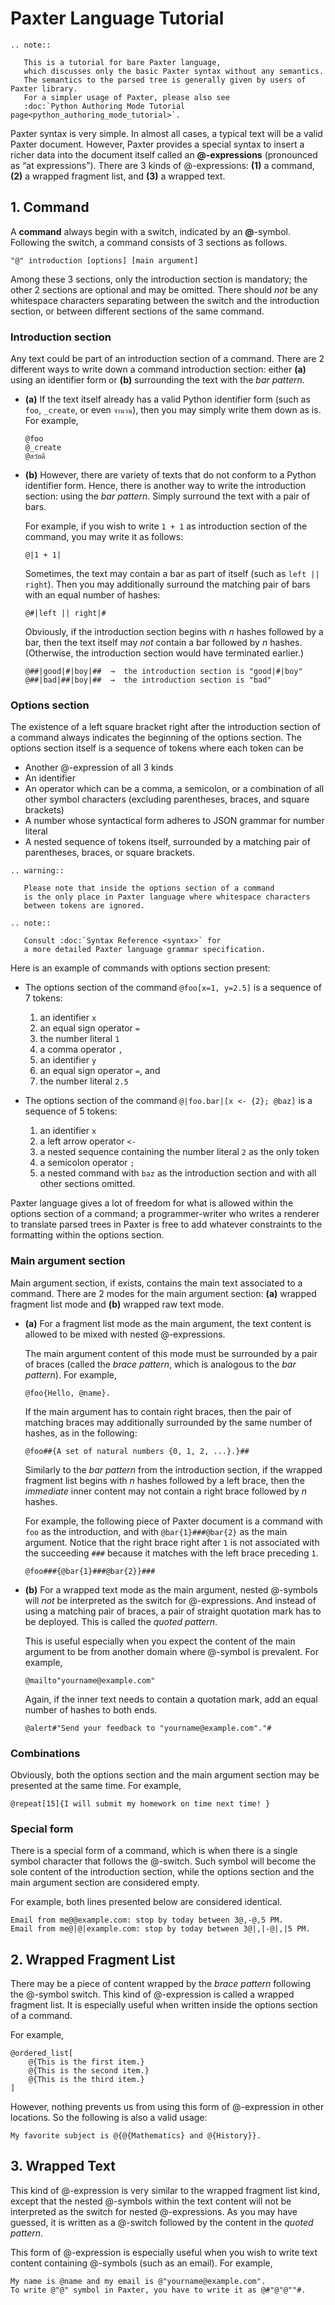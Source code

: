 # Paxter Language Tutorial

```eval_rst
.. note:: 

   This is a tutorial for bare Paxter language,
   which discusses only the basic Paxter syntax without any semantics.
   The semantics to the parsed tree is generally given by users of Paxter library.
   For a simpler usage of Paxter, please also see
   :doc:`Python Authoring Mode Tutorial page<python_authoring_mode_tutorial>`.
```

Paxter syntax is very simple. 
In almost all cases, a typical text will be a valid Paxter document.
However, Paxter provides a special syntax to insert a richer data
into the document itself called an **@-expressions** (pronounced as “at expressions”).
There are 3 kinds of @-expressions:
**(1)** a command,
**(2)** a wrapped fragment list, and
**(3)** a wrapped text.


## 1. Command

A **command** always begin with a switch, indicated by an **@**-symbol.
Following the switch, a command consists of 3 sections as follows.

```text
"@" introduction [options] [main argument]
```

Among these 3 sections, only the introduction section is mandatory;
the other 2 sections are optional and may be omitted.
There should _not_ be any whitespace characters separating between
the switch and the introduction section,
or between different sections of the same command.

### Introduction section

Any text could be part of an introduction section of a command.
There are 2 different ways to write down a command introduction section:
either **(a)** using an identifier form
or **(b)** surrounding the text with the _bar pattern_.

-   **(a)** If the text itself already has a valid Python identifier form
    (such as `foo`, `_create`, or even `จำนวน`),
    then you may simply write them down as is.
    For example,
    
    ```text
    @foo
    @_create
    @สวัสดี
    ```

-   **(b)** However, there are variety of texts that do not conform to 
    a Python identifier form.
    Hence, there is another way to write the introduction section:
    using the _bar pattern_.
    Simply surround the text with a pair of bars. 

    For example, if you wish to write `1 + 1` as introduction section of the command,
    you may write it as follows:
    
    ```text
    @|1 + 1|
    ```
    
    Sometimes, the text may contain a bar as part of itself (such as `left || right`).
    Then you may additionally surround the matching pair of bars
    with an equal number of hashes:
    
    ```text
    @#|left || right|#
    ```
    
    Obviously, if the introduction section begins with _n_ hashes followed by a bar,
    then the text itself may _not_ contain a bar followed by _n_ hashes.
    (Otherwise, the introduction section would have terminated earlier.)
    
    ```text
    @##|good|#|boy|##  →  the introduction section is "good|#|boy"
    @##|bad|##|boy|##  →  the introduction section is "bad"
    ```

### Options section

The existence of a left square bracket right after the introduction section
of a command always indicates the beginning of the options section.
The options section itself is a sequence of tokens where each token can be

-   Another @-expression of all 3 kinds
-   An identifier
-   An operator which can be a comma, a semicolon,
    or a combination of all other symbol characters
    (excluding parentheses, braces, and square brackets)
-   A number whose syntactical form adheres to JSON grammar for number literal
-   A nested sequence of tokens itself, surrounded by a matching pair of
    parentheses, braces, or square brackets.

```eval_rst
.. warning::

   Please note that inside the options section of a command
   is the only place in Paxter language where whitespace characters
   between tokens are ignored.

.. note::

   Consult :doc:`Syntax Reference <syntax>` for 
   a more detailed Paxter language grammar specification.
```

Here is an example of commands with options section present:

-   The options section of the command `@foo[x=1, y=2.5]`
    is a sequence of 7 tokens: 
    
    1.  an identifier `x`
    2.  an equal sign operator `=`
    3.  the number literal `1`
    4.  a comma operator `,`
    5.  an identifier `y`
    6.  an equal sign operator `=`, and
    7.  the number literal `2.5`

-   The options section of the command `@|foo.bar|[x <- {2}; @baz]`
    is a sequence of 5 tokens:
    
    1.  an identifier `x`
    2.  a left arrow operator `<-`
    3.  a nested sequence containing the number literal `2` as the only token
    4.  a semicolon operator `;`
    5.  a nested command with `baz` as the introduction section
        and with all other sections omitted.

Paxter language gives a lot of freedom for what is allowed
within the options section of a command;
a programmer-writer who writes a renderer to translate parsed trees in Paxter
is free to add whatever constraints to the formatting within the options section.

### Main argument section

Main argument section, if exists, contains the main text associated to a command.
There are 2 modes for the main argument section:
**(a)** wrapped fragment list mode and **(b)** wrapped raw text mode.

-   **(a)** For a fragment list mode as the main argument,
    the text content is allowed to be mixed with nested @-expressions.
    
    The main argument content of this mode must be surrounded by a pair of braces
    (called the _brace pattern_, which is analogous to the _bar pattern_).
    For example,
    
    ```text
    @foo{Hello, @name}.
    ```
    
    If the main argument has to contain right braces,
    then the pair of matching braces may additionally surrounded by
    the same number of hashes, as in the following:
    
    ```text
    @foo##{A set of natural numbers {0, 1, 2, ...}.}##
    ```
    
    Similarly to the _bar pattern_ from the introduction section,
    if the wrapped fragment list begins with _n_ hashes followed by a left brace,
    then the _immediate_ inner content may not contain
    a right brace followed by _n_ hashes. 
    
    For example, the following piece of Paxter document
    is a command with `foo` as the introduction,
    and with `@bar{1}###@bar{2}` as the main argument.
    Notice that the right brace right after `1` is not associated
    with the succeeding `###` because it matches with the left brace
    preceding `1`.
    ```text
    @foo###{@bar{1}###@bar{2}}###
    ```
    
-   **(b)** For a wrapped text mode as the main argument,
    nested @-symbols will _not_ be interpreted as the switch for @-expressions.
    And instead of using a matching pair of braces, 
    a pair of straight quotation mark has to be deployed.
    This is called the _quoted pattern_.
    
    This is useful especially when you expect the content 
    of the main argument to be from another domain where @-symbol is prevalent.
    For example, 
    ```text
    @mailto"yourname@example.com"
    ```
    
    Again, if the inner text needs to contain a quotation mark,
    add an equal number of hashes to both ends.
    
    ```text
    @alert#"Send your feedback to "yourname@example.com"."#
    ```

### Combinations

Obviously, both the options section and the main argument section
may be presented at the same time. For example,

```text
@repeat[15]{I will submit my homework on time next time! }
```

### Special form

There is a special form of a command, which is when there is 
a single symbol character that follows the @-switch.
Such symbol will become the sole content of the introduction section,
while the options section and the main argument section are considered empty.

For example, both lines presented below are considered identical.

```text
Email from me@@example.com: stop by today between 3@,-@,5 PM.
Email from me@|@|example.com: stop by today between 3@|,|-@|,|5 PM.
```


## 2. Wrapped Fragment List

There may be a piece of content wrapped by the _brace pattern_
following the @-symbol switch.
This kind of @-expression is called a wrapped fragment list.
It is especially useful when written inside the options section of a command.

For example,
```text
@ordered_list[
    @{This is the first item.}
    @{This is the second item.}
    @{This is the third item.}
]
```

However, nothing prevents us from using this form of @-expression in other locations.
So the following is also a valid usage:

```text
My favorite subject is @{@{Mathematics} and @{History}}. 
```

## 3. Wrapped Text

This kind of @-expression is very similar to the wrapped fragment list kind,
except that the nested @-symbols within the text content
will not be interpreted as the switch for nested @-expressions.
As you may have guessed, it is written as a @-switch 
followed by the content in the _quoted pattern_.

This form of @-expression is especially useful when you wish to write
text content containing @-symbols (such as an email). 
For example,

```text
My name is @name and my email is @"yourname@example.com".
To write @"@" symbol in Paxter, you have to write it as @#"@"@""#.
```

